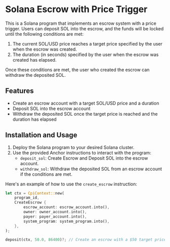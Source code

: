 # Solana Escrow with Price Trigger

This is a Solana program that implements an escrow system with a price trigger. Users can deposit SOL into the escrow, and the funds will be locked until the following conditions are met:

1. The current SOL/USD price reaches a target price specified by the user when the escrow was created.
2. The duration (in seconds) specified by the user when the escrow was created has elapsed.

Once these conditions are met, the user who created the escrow can withdraw the deposited SOL.

## Features

- Create an escrow account with a target SOL/USD price and a duration
- Deposit SOL into the escrow account
- Withdraw the deposited SOL once the target price is reached and the duration has elapsed

## Installation and Usage

1. Deploy the Solana program to your desired Solana cluster.
2. Use the provided Anchor instructions to interact with the program:
   - `deposit_sol`: Create Escrow and Deposit SOL into the escrow account.
   - `withdraw_sol`: Withdraw the deposited SOL from an escrow account if the conditions are met.

Here's an example of how to use the `create_escrow` instruction:

```rust
let ctx = CpiContext::new(
    program_id,
    CreateEscrow {
        escrow_account: escrow_account.into(),
        owner: owner_account.into(),
        payer: payer_account.into(),
        system_program: system_program.into(),
    },
);

deposit(ctx, 50.0, 86400)?; // Create an escrow with a $50 target price and 1 day duration
